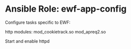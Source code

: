 # Ansible Role: ewf-app-config

Configure tasks specific to EWF:

http modules:
mod_cookietrack.so
mod_apreq2.so

Start and enable httpd

